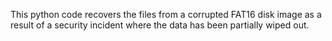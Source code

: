 This python code recovers the files from a corrupted FAT16 disk image as a result of a security incident where the data has been partially wiped out. 
